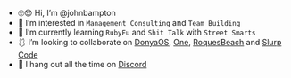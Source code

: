 - 🤓😎 Hi, I’m @johnbampton
- 💼 I’m interested in `Management Consulting` and `Team Building`
- 💎 I’m currently learning `RubyFu` and `Shit Talk` with `Street Smarts`
- 🩱 I’m looking to collaborate on [DonyaOS](https://github.com/DonyaOS),
  [One](https://github.com/One-Language), [RoquesBeach](https://github.com/RoquesBeach) and [Slurp Code](https://github.com/slurpcode)
- 💾 I hang out all the time on [Discord](https://discord.gg/sFCE2HcMCa)
